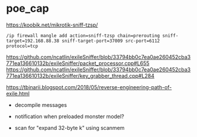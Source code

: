 # poe_cap


https://koobik.net/mikrotik-sniff-tzsp/

```
/ip firewall mangle add action=sniff-tzsp chain=prerouting sniff-target=192.168.88.38 sniff-target-port=37009 src-port=6112 protocol=tcp
```

https://github.com/ncatlin/exileSniffer/blob/33794bb0c7ea0ae260452cba3771ea136610132b/exileSniffer/packet_processor.cpp#L655
https://github.com/ncatlin/exileSniffer/blob/33794bb0c7ea0ae260452cba3771ea136610132b/exileSniffer/key_grabber_thread.cpp#L284

https://tbinarii.blogspot.com/2018/05/reverse-engineering-path-of-exile.html



* decompile messages
* notification when preloaded monster model?


* scan for "expand 32-byte k" using scanmem


